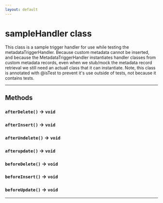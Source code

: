 ```yaml
---
layout: default
---
```

# sampleHandler class

This class is a sample trigger handler for use while testing the metadataTriggerHandler. Because custom metadata cannot be inserted, and because the MetadataTriggerHandler instantiates handler classes from custom metadata records, even when we stub/mock the metadata record retrieval we still need an actuall class that it can instantiate. Note, this class is annotated with @isTest to prevent it's use outside of tests, not because it contains tests.

---
## Methods
### `afterDelete()` → `void`
### `afterInsert()` → `void`
### `afterUndelete()` → `void`
### `afterupdate()` → `void`
### `beforeDelete()` → `void`
### `beforeInsert()` → `void`
### `beforeUpdate()` → `void`
---
